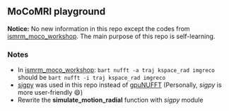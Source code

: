 ## MoCoMRI playground
**Notice:** No new information in this repo except the codes from [ismrm_moco_workshop](https://github.com/lab-midas/ismrm-moco-workshop). The main purpose of this repo is self-learning.

### Notes

- In [ismrm_moco_workshop](): ```bart nufft -a traj kspace_rad imgreco``` should be ```bart nufft -i traj kspace_rad imgreco```
- [sigpy](https://github.com/mikgroup/sigpy-mri-tutorial) was used in this repo instead of [gpuNUFFT](https://github.com/andyschwarzl/gpuNUFFT) (Personally, *sigpy* is more user-friendly 😄)
- Rewrite the **simulate_motion_radial** function with *sigpy* module
